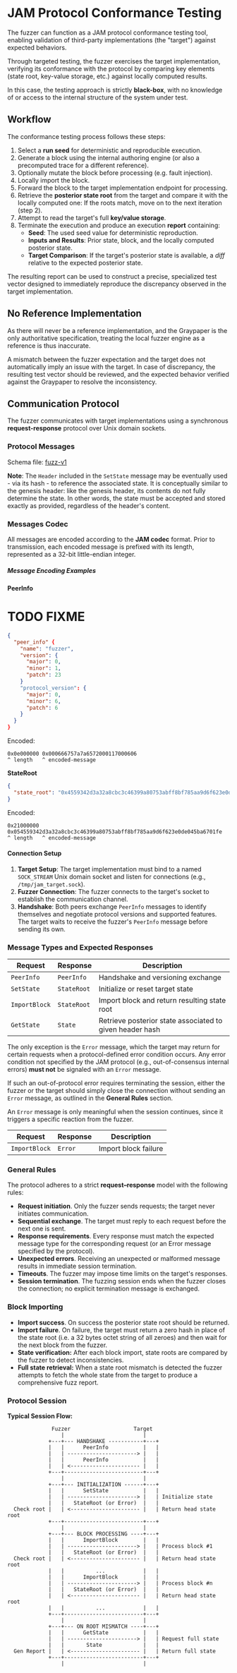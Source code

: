 # JAM Protocol Conformance Testing

The fuzzer can function as a JAM protocol conformance testing tool,
enabling validation of third-party implementations (the "target") against
expected behaviors.

Through targeted testing, the fuzzer exercises the target implementation,
verifying its conformance with the protocol by comparing key elements
(state root, key-value storage, etc.) against locally computed results.

In this case, the testing approach is strictly **black-box**, with no knowledge
of or access to the internal structure of the system under test.

## Workflow

The conformance testing process follows these steps:

1. Select a **run seed** for deterministic and reproducible execution.  
2. Generate a block using the internal authoring engine (or also a precomputed
   trace for a different reference).
3. Optionally mutate the block before processing (e.g. fault injection).
4. Locally import the block.  
5. Forward the block to the target implementation endpoint for processing.  
6. Retrieve the **posterior state root** from the target and compare it with the
   locally computed one: If the roots match, move on to the next iteration (step 2).  
7. Attempt to read the target's full **key/value storage**.
8. Terminate the execution and produce an execution **report** containing:  
   - **Seed**: The used seed value for deterministic reproduction.  
   - **Inputs and Results**: Prior state, block, and the locally computed
     posterior state.
   - **Target Comparison**: If the target's posterior state is available,
     a _diff_ relative to the expected posterior state.  

The resulting report can be used to construct a precise, specialized test
vector designed to immediately reproduce the discrepancy observed in the target
implementation.

## No Reference Implementation

As there will never be a reference implementation, and the Graypaper is the only
authoritative specification, treating the local fuzzer engine as a reference is
thus inaccurate.

A mismatch between the fuzzer expectation and the target does not automatically
imply an issue with the target. In case of discrepancy, the resulting test
vector should be reviewed, and the expected behavior verified against the
Graypaper to resolve the inconsistency.

## Communication Protocol

The fuzzer communicates with target implementations using a synchronous
**request-response** protocol over Unix domain sockets.

### Protocol Messages

Schema file: [fuzz-v1](./fuzz-v1.asn)

**Note**: The `Header` included in the `SetState` message may be eventually
used - via its hash - to reference the associated state. It is conceptually
similar to the genesis header: like the genesis header, its contents do not
fully determine the state. In other words, the state must be accepted and
stored exactly as provided, regardless of the header's content.

### Messages Codec

All messages are encoded according to the **JAM codec** format. Prior to
transmission, each encoded message is prefixed with its length, represented as a
32-bit little-endian integer.

##### Message Encoding Examples

**PeerInfo**

# TODO FIXME
```json
{
  "peer_info" {
    "name": "fuzzer",
    "version": {
      "major": 0,
      "minor": 1,
      "patch": 23
    }
    "protocol_version": {
      "major": 0,
      "minor": 6,
      "patch": 6
    }
  }
}
```

Encoded:
```
0x0e000000 0x000666757a7a6572000117000606
^ length   ^ encoded-message
```

**StateRoot**

```json
{
  "state_root": "0x4559342d3a32a8cbc3c46399a80753abff8bf785aa9d6f623e0de045ba6701fe"
}
```

Encoded:
```
0x21000000 0x054559342d3a32a8cbc3c46399a80753abff8bf785aa9d6f623e0de045ba6701fe
^ length   ^ encoded-message
```

#### Connection Setup

1. **Target Setup**: The target implementation must bind to a named
  `SOCK_STREAM` Unix domain socket and listen for connections
   (e.g., `/tmp/jam_target.sock`).
2. **Fuzzer Connection**: The fuzzer connects to the target's socket to
   establish the communication channel.
3. **Handshake**: Both peers exchange `PeerInfo` messages to identify
   themselves and negotiate protocol versions and supported features.
   The target waits to receive the fuzzer's `PeerInfo` message before
   sending its own.

### Message Types and Expected Responses

| Request        | Response     | Description |
|----------------|--------------|-------------|
| `PeerInfo`     | `PeerInfo`   | Handshake and versioning exchange |
| `SetState`     | `StateRoot`  | Initialize or reset target state |
| `ImportBlock`  | `StateRoot`  | Import block and return resulting state root |
| `GetState`     | `State`      | Retrieve posterior state associated to given header hash |

The only exception is the `Error` message, which the target may return for
certain requests when a protocol-defined error condition occurs.
Any error condition not specified by the JAM protocol (e.g., out-of-consensus
internal errors) **must not** be signaled with an `Error` message.

If such an out-of-protocol error requires terminating the session, either the
fuzzer or the target should simply close the connection without sending an
`Error` message, as outlined in the **General Rules** section.

An `Error` message is only meaningful when the session continues, since it
triggers a specific reaction from the fuzzer.

| Request        | Response | Description |
|----------------|----------|-------------|
| `ImportBlock`  | `Error`  | Import block failure |

### General Rules

The protocol adheres to a strict **request–response** model with the following rules:

- **Request initiation**. Only the fuzzer sends requests; the target never
  initiates communication.
- **Sequential exchange**. The target must reply to each request before the next
  one is sent.
- **Response requirements**. Every response must match the expected message type
  for the corresponding request (or an Error message specified by the protocol).
- **Unexpected errors**. Receiving an unexpected or malformed message results in
  immediate session termination.
- **Timeouts**. The fuzzer may impose time limits on the target's responses.
- **Session termination**. The fuzzing session ends when the fuzzer closes the
  connection; no explicit termination message is exchanged.

### Block Importing

- **Import success**. On success the posterior state root should be returned. 
- **Import failure**. On failure, the target must return a zero hash
  in place of the state root (i.e. a 32 bytes octet string of all zeroes)
  and then wait for the next block from the fuzzer.
- **State verification:** After each block import, state roots are compared by
  the fuzzer to detect inconsistencies.
- **Full state retrieval:** When a state root mismatch is detected the fuzzer
  attempts to fetch the whole state from the target to produce a comprehensive
  fuzz report.

### Protocol Session

**Typical Session Flow:**

```
              Fuzzer                    Target
                 |                         |
             +---+--- HANDSHAKE -----------+---+
             |   |      PeerInfo           |   |
             |   | ----------------------> |   |
             |   |      PeerInfo           |   |
             |   | <---------------------- |   |
             +---+-------------------------+---+
                 |                         |
             +---+--- INITIALIZATION ------+---+
             |   |      SetState           |   |
             |   | ----------------------> |   | Initialize state
             |   |   StateRoot (or Error)  |   |
  Check root |   | <---------------------- |   | Return head state root
             +---+-------------------------+---+
                 |                         |
             +---+--- BLOCK PROCESSING ----+---+
             |   |      ImportBlock        |   |
             |   | ----------------------> |   | Process block #1
             |   |   StateRoot (or Error)  |   |
  Check root |   | <---------------------- |   | Return head state root
             |   |          ...            |   |            
             |   |      ImportBlock        |   |
             |   | ----------------------> |   | Process block #n
             |   |   StateRoot (or Error)  |   |
             |   | <---------------------- |   | Return head state root
             |   |          ...            |   |
             +---+-------------------------+---+
                 |                         |
             +---+--- ON ROOT MISMATCH ----+---+
             |   |      GetState           |   |
             |   | ----------------------> |   | Request full state
             |   |       State             |   |
  Gen Report |   | <---------------------- |   | Return full state
             +---+-------------------------+---+
                 |                         |
```

